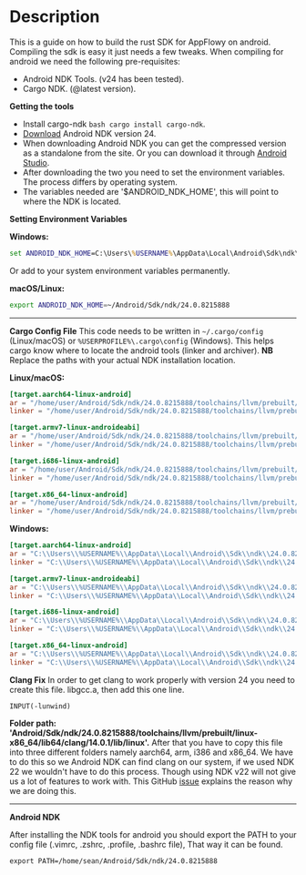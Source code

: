 # Description

This is a guide on how to build the rust SDK for AppFlowy on android.
Compiling the sdk is easy it just needs a few tweaks.
When compiling for android we need the following pre-requisites:

- Android NDK Tools. (v24 has been tested).
- Cargo NDK. (@latest version).

**Getting the tools**
- Install cargo-ndk ```bash cargo install cargo-ndk```.
- [Download](https://developer.android.com/ndk/downloads/) Android NDK version 24.
- When downloading Android NDK you can get the compressed version as a standalone from the site.
    Or you can download it through [Android Studio](https://developer.android.com/studio).
- After downloading the two you need to set the environment variables. The process differs by operating system.
- The variables needed are '$ANDROID_NDK_HOME', this will point to where the NDK is located.

**Setting Environment Variables**

**Windows:**
```cmd
set ANDROID_NDK_HOME=C:\Users\%USERNAME%\AppData\Local\Android\Sdk\ndk\24.0.8215888
```
Or add to your system environment variables permanently.

**macOS/Linux:**
```bash
export ANDROID_NDK_HOME=~/Android/Sdk/ndk/24.0.8215888
```
---

**Cargo Config File**
This code needs to be written in `~/.cargo/config` (Linux/macOS) or `%USERPROFILE%\.cargo\config` (Windows). This helps cargo know where to locate the android tools (linker and archiver).
**NB** Replace the paths with your actual NDK installation location.

**Linux/macOS:**
```toml
[target.aarch64-linux-android]
ar = "/home/user/Android/Sdk/ndk/24.0.8215888/toolchains/llvm/prebuilt/linux-x86_64/bin/llvm-ar"
linker = "/home/user/Android/Sdk/ndk/24.0.8215888/toolchains/llvm/prebuilt/linux-x86_64/bin/aarch64-linux-android29-clang"

[target.armv7-linux-androideabi]
ar = "/home/user/Android/Sdk/ndk/24.0.8215888/toolchains/llvm/prebuilt/linux-x86_64/bin/llvm-ar"
linker = "/home/user/Android/Sdk/ndk/24.0.8215888/toolchains/llvm/prebuilt/linux-x86_64/bin/armv7a-linux-androideabi29-clang"

[target.i686-linux-android]
ar = "/home/user/Android/Sdk/ndk/24.0.8215888/toolchains/llvm/prebuilt/linux-x86_64/bin/llvm-ar"
linker = "/home/user/Android/Sdk/ndk/24.0.8215888/toolchains/llvm/prebuilt/linux-x86_64/bin/i686-linux-android29-clang"

[target.x86_64-linux-android]
ar = "/home/user/Android/Sdk/ndk/24.0.8215888/toolchains/llvm/prebuilt/linux-x86_64/bin/llvm-ar"
linker = "/home/user/Android/Sdk/ndk/24.0.8215888/toolchains/llvm/prebuilt/linux-x86_64/bin/x86_64-linux-android29-clang"
```

**Windows:**
```toml
[target.aarch64-linux-android]
ar = "C:\\Users\\%USERNAME%\\AppData\\Local\\Android\\Sdk\\ndk\\24.0.8215888\\toolchains\\llvm\\prebuilt\\windows-x86_64\\bin\\llvm-ar.exe"
linker = "C:\\Users\\%USERNAME%\\AppData\\Local\\Android\\Sdk\\ndk\\24.0.8215888\\toolchains\\llvm\\prebuilt\\windows-x86_64\\bin\\aarch64-linux-android29-clang.exe"

[target.armv7-linux-androideabi]
ar = "C:\\Users\\%USERNAME%\\AppData\\Local\\Android\\Sdk\\ndk\\24.0.8215888\\toolchains\\llvm\\prebuilt\\windows-x86_64\\bin\\llvm-ar.exe"
linker = "C:\\Users\\%USERNAME%\\AppData\\Local\\Android\\Sdk\\ndk\\24.0.8215888\\toolchains\\llvm\\prebuilt\\windows-x86_64\\bin\\armv7a-linux-androideabi29-clang.exe"

[target.i686-linux-android]
ar = "C:\\Users\\%USERNAME%\\AppData\\Local\\Android\\Sdk\\ndk\\24.0.8215888\\toolchains\\llvm\\prebuilt\\windows-x86_64\\bin\\llvm-ar.exe"
linker = "C:\\Users\\%USERNAME%\\AppData\\Local\\Android\\Sdk\\ndk\\24.0.8215888\\toolchains\\llvm\\prebuilt\\windows-x86_64\\bin\\i686-linux-android29-clang.exe"

[target.x86_64-linux-android]
ar = "C:\\Users\\%USERNAME%\\AppData\\Local\\Android\\Sdk\\ndk\\24.0.8215888\\toolchains\\llvm\\prebuilt\\windows-x86_64\\bin\\llvm-ar.exe"
linker = "C:\\Users\\%USERNAME%\\AppData\\Local\\Android\\Sdk\\ndk\\24.0.8215888\\toolchains\\llvm\\prebuilt\\windows-x86_64\\bin\\x86_64-linux-android29-clang.exe"
```

**Clang Fix**
 In order to get clang to work properly with version 24 you need to create this file.
 libgcc.a, then add this one line.
 ```
 INPUT(-lunwind)
 ```

**Folder path: 'Android/Sdk/ndk/24.0.8215888/toolchains/llvm/prebuilt/linux-x86_64/lib64/clang/14.0.1/lib/linux'.**
After that you have to copy this file into three different folders namely aarch64, arm, i386 and x86_64.
We have to do this so we Android NDK can find clang on our system, if we used NDK 22 we wouldn't have to do this process.
Though using NDK v22 will not give us a lot of features to work with.
This GitHub [issue](https://github.com/fzyzcjy/flutter_rust_bridge/issues/419) explains the reason why we are doing this.

 ---

 **Android NDK**

 After installing the NDK tools for android you should export the PATH to your config file
 (.vimrc, .zshrc, .profile, .bashrc file), That way it can be found.

 ```vim
 export PATH=/home/sean/Android/Sdk/ndk/24.0.8215888
 ```